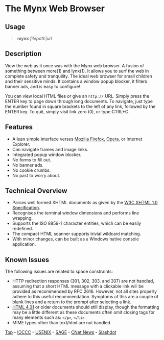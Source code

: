 # The Mynx Web Browser

## Usage
> __mynx__ _filepath_|_url_

## Description

View the web as it once was with the Mynx web browser. A fusion of something between more(1) and lynx(1).
It allows you to surf the web in complete safety and tranquility. The ideal web browser
for small children and their sensitive minds. It contains
a window popup blocker, it filters banner ads, and is easy to configure! 

You can view local HTML files or give an `http://` URL. Simply press
the ENTER key to page down through long documents. To navigate, just type the number
found in square brackets to the left of any link, followed by the ENTER key. To
quit, simply visit link zero (0), or type CTRL+C.

## Features

- A lean simple interface verses
[Mozilla Firefox](http://www.mozilla.org/),
[Opera](http://www.opera.com/), or Internet Explorer.
- Can navigate frames and image links.
- Integrated popup window blocker.
- No forms to fill out.
- No banner ads.
- No cookie crumbs.
- No past to worry about.

## Technical Overview

- Parses well formed XHTML documents as given by the
[W3C XHTML 1.0 Specification](http://www.w3.org/TR/xhtml1/). 
- Recognises the terminal window dimensions and performs line wrapping.
- Supports the ISO 8859-1 character entities, which can be easily redefined.
- The compact HTML scanner supports trivial wildcard matching.
- With minor changes, can be built as a Windows native console application.


## Known Issues

The following issues are related to space constraints:

- HTTP redirection responses (301, 302, 303, and 307) are not handled, assuming 
that a short HTML message with a clickable link will be provided as recommended by 
RFC 2616. However, not all sites properly adhere to this useful recommendation.
Symptoms of this are a couple of blank lines and a return to the prompt after
selecting a link.
- [HTML 4.01](http://www.w3.org/TR/html4/) or older documents should
still display, though the formatting may be a little different as these documents
often omit closing tags for many elements such as: `</p>`, `</li>`
- MIME types other than text/html are not handled.


[Top](manual.html) - [IOCCC](http://www.ioccc.org/) - [USENIX](http://www.usenix.org/) - [SAGE](http://www.sage.org/) - [CNet News](http://www.news.com/) - [Slashdot](http://slashdot.org/)

